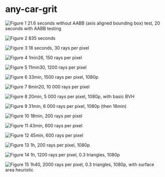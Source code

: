 # any-car-grit

![Figure 1](figures/fig1.png)
21.6 seconds without AABB (axis aligned bounding box) test, 20 seconds with AABB testing

![Figure 2](figures/fig2.png)
835 seconds

![Figure 3](figures/fig3.png)
18 seconds, 30 rays per pixel

![Figure 4](figures/fig4.png)
1min26, 150 rays per pixel

![Figure 5](figures/fig5.png)
11min30, 1200 rays per pixel

![Figure 6](figures/fig6.png)
33min, 1500 rays per pixel, 1080p

![Figure 7](figures/fig7.png)
8min20, 10 000 rays per pixel

![Figure 8](figures/fig8.png)
20min, 5 000 rays per pixel, 1080p, with basic BVH

![Figure 9](figures/fig9.png)
31min, 6 000 rays per pixel, 1080p (then 16min)

![Figure 10](figures/fig10.png)
18min, 200 rays per pixel

![Figure 11](figures/fig11.png)
43min, 600 rays per pixel

![Figure 12](figures/fig12.png)
45min, 600 rays per pixel

![Figure 13](figures/fig13.png)
1h, 200 rays per pixel, 1080p

![Figure 14](figures/fig14.png)
1h, 1200 rays per pixel, 0.3 triangles, 1080p

![Figure 15](figures/fig15.png)
1h40, 2000 rays per pixel, 0.3 triangles, 1080p, with surface area heuristic
